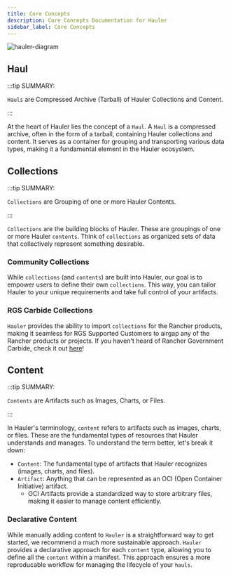 ```yaml
---
title: Core Concepts
description: Core Concepts Documentation for Hauler
sidebar_label: Core Concepts
---
```


![hauler-diagram](/img/hauler-diagram.png)

## Haul

:::tip SUMMARY:

`Hauls` are Compressed Archive (Tarball) of Hauler Collections and Content.

:::

At the heart of Hauler lies the concept of a `Haul`. A `Haul` is a compressed archive, often in the form of a tarball, containing Hauler collections and content. It serves as a container for grouping and transporting various data types, making it a fundamental element in the Hauler ecosystem.

## Collections

:::tip SUMMARY:

`Collections` are Grouping of one or more Hauler Contents.

:::

`Collections` are the building blocks of Hauler. These are groupings of one or more Hauler `contents`. Think of `collections` as organized sets of data that collectively represent something desirable.

### Community Collections

While `collections` (and `contents`) are built into Hauler, our goal is to empower users to define their own `collections`. This way, you can tailor Hauler to your unique requirements and take full control of your artifacts.

### RGS Carbide Collections

`Hauler` provides the ability to import `collections` for the Rancher products, making it seamless for RGS Supported Customers to airgap any of the Rancher products or projects. If you haven't heard of Rancher Government Carbide, check it out [here](https://ranchergovernment.com/carbide)!

## Content

:::tip SUMMARY:

`Contents` are Artifacts such as Images, Charts, or Files.

:::

In Hauler's terminology, `content` refers to artifacts such as images, charts, or files. These are the fundamental types of resources that Hauler understands and manages. To understand the term better, let's break it down:

* `Content`: The fundamental type of artifacts that Hauler recognizes (images, charts, and files).
* `Artifact`: Anything that can be represented as an OCI (Open Container Initiative) artifact.
  * OCI Artifacts provide a standardized way to store arbitrary files, making it easier to manage content efficiently.

### Declarative Content

While manually adding content to `Hauler` is a straightforward way to get started, we recommend a much more sustainable approach. `Hauler` provides a declarative approach for each `content` type, allowing you to define all the `content` within a manifest. This approach ensures a more reproducable workflow for managing the lifecycle of your `hauls`.
